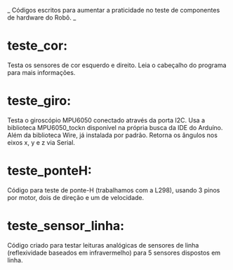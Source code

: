 _ Códigos escritos para aumentar a praticidade no teste de componentes de hardware do Robô. _

# teste_cor:
Testa os sensores de cor esquerdo e direito. Leia o cabeçalho do programa para mais informações.

# teste_giro:
Testa o giroscópio MPU6050 conectado através da porta I2C. Usa a biblioteca MPU6050_tockn disponível
na própria busca da IDE do Arduíno. Além da biblioteca Wire, já instalada por padrão. Retorna os ângulos
nos eixos x, y e z via Serial.

# teste_ponteH:
Código para teste de ponte-H (trabalhamos com a L298), usando 3 pinos por motor, dois de direção e um de velocidade.

# teste_sensor_linha:
Código criado para testar leituras analógicas de sensores de linha (reflexividade baseados em infravermelho)
para 5 sensores dispostos em linha.


